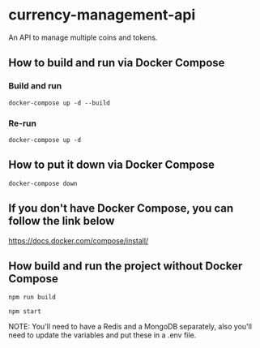 # currency-management-api
An API to manage multiple coins and tokens.

## How to build and run via Docker Compose

### Build and run
```
docker-compose up -d --build
```

### Re-run
```
docker-compose up -d
```

## How to put it down via Docker Compose
```
docker-compose down
```

## If you don't have Docker Compose, you can follow the link below
https://docs.docker.com/compose/install/

## How build and run the project without Docker Compose
```
npm run build
```
```
npm start
```

NOTE: You'll need to have a Redis and a MongoDB separately, also you'll need to update the variables and put these in a .env file.